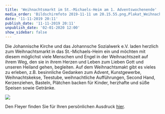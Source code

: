 ```yaml
---
title: 'Weihnachtsmarkt im St.-Michaels-Heim am 1. Adventswochenende'
media_order: 'Bildschirmfoto 2019-11-11 um 20.15.55.png,Plakat_Weihnachtsmarkt_2019.pdf'
date: '11-11-2019 20:11'
publish_date: '11-11-2019 20:11'
unpublish_date: '02-01-2020 12:00'
show_sidebar: false
---
```


Die Johannische Kirche und das Johannsche Sozialwerk e.V. laden herzlich zum Weihnachtsmarkt in das St.-Michaels-Heim ein und möchten mit diesem möglichst viele Menschen und Engel in der Weihnachtszeit auf ihrem Weg, den sie in ihrem Herzen und Leben 
zum Lieben Gott und unseren Heiland gehen, begleiten. Auf dem Weihnachtsmakt gibt es vieles zu erleben, z.B. besinnliche Gedanken zum Advent, Kunstgewerbe, Weihnachtskekse, Teestube, weihnachtliche Aufführungen, Second Hand, Kerzenziehen, Basteln, Plätchen backen für Kinder, herzhafte und süße Speisen sowie Getränke.

![](https://smh-gemeinden.de/user/pages/02.news/15.weihnachtsmarkt-am-1-advent-im-st-michaels-heim/Bildschirmfoto%202019-11-11%20um%2020.15.55.png)

Den Fleyer finden Sie für Ihren persönlichen Ausdruck [hier](https://smh-gemeinden.de/user/pages/02.news/15.weihnachtsmarkt-am-1-advent-im-st-michaels-heim/Plakat_Weihnachtsmarkt_2019.pdf).